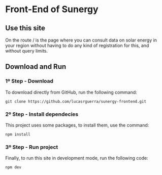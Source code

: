# Front-End of Sunergy

## Use this site
On the route / is the page where you can consult data on solar energy in your region without having to do any kind of registration for this, and without query limits.

## Download and Run

### 1º Step - Download
To download directly from GitHub, run the following command:
```
git clone https://github.com/lucasrguerra/sunergy-frontend.git
```

### 2º Step - Install dependecies
This project uses some packages, to install them, use the command:
```
npm install
```

### 3º Step - Run project
Finally, to run this site in development mode, run the following code:
```
npm dev
```